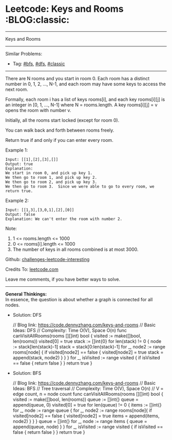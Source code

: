 # Leetcode: Keys and Rooms     :BLOG:classic:


---

Keys and Rooms  

---

Similar Problems:  
-   Tag: [#bfs](https://code.dennyzhang.com/tag/bfs), [#dfs](https://code.dennyzhang.com/tag/dfs), [#classic](https://code.dennyzhang.com/tag/classic)

---

There are N rooms and you start in room 0.  Each room has a distinct number in 0, 1, 2, &#x2026;, N-1, and each room may have some keys to access the next room.  

Formally, each room i has a list of keys rooms[i], and each key rooms[i][j] is an integer in [0, 1, &#x2026;, N-1] where N = rooms.length.  A key rooms[i][j] = v opens the room with number v.  

Initially, all the rooms start locked (except for room 0).  

You can walk back and forth between rooms freely.  

Return true if and only if you can enter every room.  

Example 1:  

    Input: [[1],[2],[3],[]]
    Output: true
    Explanation:  
    We start in room 0, and pick up key 1.
    We then go to room 1, and pick up key 2.
    We then go to room 2, and pick up key 3.
    We then go to room 3.  Since we were able to go to every room, we return true.

Example 2:  

    Input: [[1,3],[3,0,1],[2],[0]]
    Output: false
    Explanation: We can't enter the room with number 2.

Note:  

1.  1 <= rooms.length <= 1000
2.  0 <= rooms[i].length <= 1000
3.  The number of keys in all rooms combined is at most 3000.

Github: [challenges-leetcode-interesting](https://github.com/DennyZhang/challenges-leetcode-interesting/tree/master/problems/keys-and-rooms)  

Credits To: [leetcode.com](https://leetcode.com/problems/keys-and-rooms/description/)  

Leave me comments, if you have better ways to solve.  

---

**General Thinkings:**  
In essence, the question is about whether a graph is connected for all nodes.  

-   Solution: DFS

    // Blog link: https://code.dennyzhang.com/keys-and-rooms
    // Basic Ideas: DFS
    // Complexity: Time O(V), Space O(n)
    func canVisitAllRooms(rooms [][]int) bool {
        visited := make([]bool, len(rooms))
        visited[0] = true
        stack := []int{0}
        for len(stack) != 0 {
            node := stack[len(stack)-1]
            stack = stack[0:len(stack)-1]
            for _, node2 := range rooms[node] {
                if visited[node2] == false {
                    visited[node2] = true
                    stack = append(stack, node2)
                }
            }
        }
        for _, isVisited := range visited {
            if isVisited == false { return false }
        }
        return true
    }

-   Solution: BFS

    // Blog link: https://code.dennyzhang.com/keys-and-rooms
    // Basic Ideas: BFS
    // Tree traversal
    // Complexity: Time O(V), Space O(n)
    //    V = edge count, n = node count
    func canVisitAllRooms(rooms [][]int) bool {
        visited := make([]bool, len(rooms))
        queue := []int{}
        queue = append(queue, 0)
        visited[0] = true
        for len(queue) != 0 {
            items := []int{}
            for _, node := range queue {
                for _, node2 := range rooms[node]{
                    if visited[node2] == false {
                        visited[node2] = true
                        items = append(items, node2)
                    }
                }
            }
            queue = []int{}
            for _, node := range items { 
                queue = append(queue, node)
            }
        }
        for _, isVisited := range visited {
            if isVisited == false { return false }
        }
        return true
    }